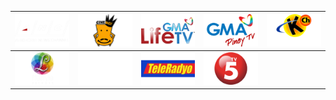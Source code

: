 | ![](https://raw.githubusercontent.com/RevGear/logo/master/Countries/PH/ANC.png)| ![](https://raw.githubusercontent.com/RevGear/logo/master/Countries/PH/CineMo.png)| ![](https://raw.githubusercontent.com/RevGear/logo/master/Countries/PH/GMALifeTV.png)| ![](https://raw.githubusercontent.com/RevGear/logo/master/Countries/PH/GMAPinoyTV.png)| ![](https://raw.githubusercontent.com/RevGear/logo/master/Countries/PH/KnowledgeChannel.png)| 
|:---:|:---:|:---:|:---:|:---:| 
| ![](https://raw.githubusercontent.com/RevGear/logo/master/Countries/PH/LifestyleNetwork.png)| ![](https://raw.githubusercontent.com/RevGear/logo/master/Countries/PH/SolarSports.png)| ![](https://raw.githubusercontent.com/RevGear/logo/master/Countries/PH/TeleRadyo.png)| ![](https://raw.githubusercontent.com/RevGear/logo/master/Countries/PH/TV5.png) | 
